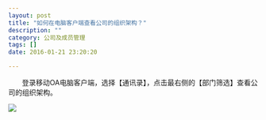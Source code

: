 ```yaml
---
layout: post
title: "如何在电脑客户端查看公司的组织架构？"
description: ""
category: 公司及成员管理
tags: []
date: 2016-01-21 23:20:20

---
```

&#160; &#160; &#160; &#160;登录移动OA电脑客户端，选择【通讯录】，点击最右侧的【部门筛选】查看公司的组织架构。

![](../../../oahelps_img/jiagou.png)
